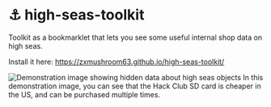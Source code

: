 # ⚓ high-seas-toolkit
Toolkit as a bookmarklet that lets you see some useful internal shop data on high seas.

Install it here: https://zxmushroom63.github.io/high-seas-toolkit/


![Demonstration image showing hidden data about high seas objects](https://cloud-laqu8dvvm-hack-club-bot.vercel.app/0demo.png)
In this demonstration image, you can see that the Hack Club SD card is cheaper in the US, and can be purchased multiple times.